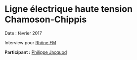 # Ligne électrique haute tension Chamoson-Chippis

Date : février 2017

Interview pour [Rhône FM](http://www.rhonefm.ch/fr/)

**Participant :** [Philippe Jacquod](https://www.hevs.ch/en/collaborateurs/jacquod-1629)

